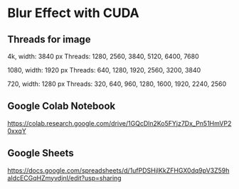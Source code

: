 # Blur Effect with CUDA

## Threads for image
4k, width: 3840 px 
Threads: 1280, 2560, 3840, 5120, 6400, 7680

1080, width: 1920 px
Threads: 640, 1280, 1920, 2560, 3200, 3840

720, width: 1280 px
Threads: 320, 640, 960, 1280, 1600, 1920, 2240, 2560

## Google Colab Notebook
https://colab.research.google.com/drive/1GQcDln2Ko5FYjz7Dx_Pn51HmVP20xxqY

## Google Sheets
https://docs.google.com/spreadsheets/d/1ufPDSHjIKkZFHGX0dq9pV3Z59haIdcECGqHZmyvdjnI/edit?usp=sharing